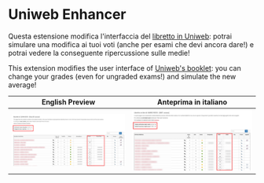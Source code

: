 # Uniweb Enhancer
Questa estensione modifica l'interfaccia del [libretto in Uniweb](https://uniweb.unipd.it/auth/studente/Libretto/LibrettoHome.do): potrai simulare una modifica ai tuoi voti (anche per esami che devi ancora dare!) e potrai vedere la conseguente ripercussione sulle medie!

This extension modifies the user interface of [Uniweb's booklet](https://uniweb.unipd.it/auth/studente/Libretto/LibrettoHome.do): you can change your grades (even for ungraded exams!) and simulate the new average!


| English Preview | Anteprima in italiano |
| :-------------: | :-------------------: |
| ![Uniweb Enhancer Preview](img/preview_eng.jpg "Uniweb Enhancer Preview") | ![Anteprima di Uniweb Enhancer](img/preview_ita.jpg "Anteprima di Uniweb Enhancer") |